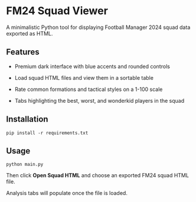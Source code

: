 # FM24 Squad Viewer

A minimalistic Python tool for displaying Football Manager 2024 squad data exported as HTML.

## Features
- Premium dark interface with blue accents and rounded controls
- Load squad HTML files and view them in a sortable table

- Rate common formations and tactical styles on a 1-100 scale
- Tabs highlighting the best, worst, and wonderkid players in the squad


## Installation
```
pip install -r requirements.txt
```

## Usage
```
python main.py
```
Then click **Open Squad HTML** and choose an exported FM24 squad HTML file.

Analysis tabs will populate once the file is loaded.


